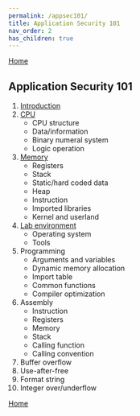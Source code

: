 ```yaml
---
permalink: /appsec101/
title: Application Security 101
nav_order: 2
has_children: true
---
```


[Home](https://beaujeant.github.io/)

Application Security 101
------------------------

1. [Introduction](https://beaujeant.github.io/AppSec101/introduction/)
2. [CPU](https://beaujeant.github.io/AppSec101/cpu/)
   * CPU structure
   * Data/information
   * Binary numeral system
   * Logic operation
3. [Memory](https://beaujeant.github.io/AppSec101/cpu/)
   * Registers
   * Stack
   * Static/hard coded data
   * Heap
   * Instruction
   * Imported libraries
   * Kernel and userland
4. [Lab environment](https://beaujeant.github.io/AppSec101/lab/)
   * Operating system
   * Tools
5. Programming
   * Arguments and variables
   * Dynamic memory allocation
   * Import table
   * Common functions
   * Compiler optimization
6. Assembly
   * Instruction
   * Registers
   * Memory
   * Stack
   * Calling function
   * Calling convention
7. Buffer overflow
8. Use-after-free
9. Format string
10. Integer over/underflow

[Home](https://beaujeant.github.io/)
